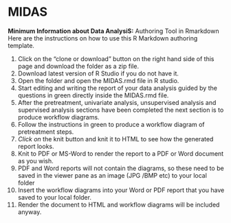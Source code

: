 # MIDAS
<b> Minimum Information about Data AnalysiS:</b> Authoring Tool in Rmarkdown
Here are the instructions on how to use this R Markdown authoring template.

1.	Click on the “clone or download” button on the right hand side of this page and download the folder as a zip file.
2.	Download latest version of R Studio if you do not have it.
3.	Open the folder and open the MIDAS.rmd file in R studio.
4.	Start editing and writing the report of your data analysis guided by the questions in green directly inside the MIDAS.rmd file.
5.	After the pretreatment, univariate analysis, unsupervised analysis and supervised analysis sections have been completed the next section is to produce workflow diagrams.
6.	Follow the instructions in green to produce a workflow diagram of pretreatment steps.
7.	<i> Click on </i> the knit button and knit it to HTML to see how the generated report looks.
8.	Knit to PDF or MS-Word to render the report to a PDF or Word document as you wish.
9.	PDF and Word reports will not contain the diagrams, so these need to be saved in the viewer pane as an image (JPG /BMP etc) to your local folder
10.	Insert the workflow diagrams into your Word or PDF report that you have saved to your local folder.
11.	Render the document to HTML and workflow diagrams will be included anyway.
